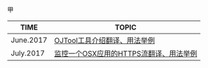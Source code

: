 甲

| TIME      | TOPIC                                    |
| --------- | ---------------------------------------- |
| June.2017 | [OJTool工具介绍翻译、用法举例](./homework1_OJTool)  |
| July.2017 | [监控一个OSX应用的HTTPS流翻译、用法举例](./homewrok2_HTTPS) |
